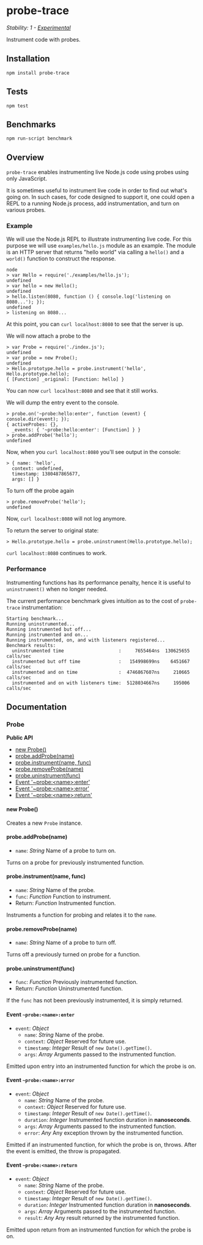 # probe-trace

_Stability: 1 - [Experimental](https://github.com/tristanls/stability-index#stability-1---experimental)_

Instrument code with probes.

## Installation

    npm install probe-trace

## Tests

    npm test

## Benchmarks

    npm run-script benchmark

## Overview

`probe-trace` enables instrumenting live Node.js code using probes using only JavaScript. 

It is sometimes useful to instrument live code in order to find out what's going on. In such cases, for code designed to support it, one could open a REPL to a running Node.js process, add instrumentation, and turn on various probes.

### Example

We will use the Node.js REPL to illustrate instrumenting live code. For this purpose we will use `examples/hello.js` module as an example. The module is an HTTP server that returns "hello world" via calling a `hello()` and a `world()` function to construct the response.

    node
    > var Hello = require('./examples/hello.js');
    undefined
    > var hello = new Hello();
    undefined
    > hello.listen(8080, function () { console.log('listening on 8080...'); });
    undefined
    > listening on 8080...

At this point, you can `curl localhost:8080` to see that the server is up.

We will now attach a probe to the 

    > var Probe = require('./index.js');
    undefined
    > var probe = new Probe();
    undefined
    > Hello.prototype.hello = probe.instrument('hello', Hello.prototype.hello);
    { [Function] _original: [Function: hello] }

You can now `curl localhost:8080` and see that it still works.

We will dump the entry event to the console.

    > probe.on('~probe:hello:enter', function (event) { console.dir(event); });
    { activeProbes: {},
      _events: { '~probe:hello:enter': [Function] } }
    > probe.addProbe('hello');
    undefined

Now, when you `curl localhost:8080` you'll see output in the console:

    > { name: 'hello',
      context: undefined,
      timestamp: 1380487865677,
      args: [] }

To turn off the probe again

    > probe.removeProbe('hello');
    undefined

Now, `curl localhost:8080` will not log anymore.

To return the server to original state:

    > Hello.prototype.hello = probe.uninstrument(Hello.prototype.hello);

`curl localhost:8080` continues to work.

### Performance

Instrumenting functions has its performance penalty, hence it is useful to `uninstrument()` when no longer needed.

The current performance benchmark gives intuition as to the cost of `probe-trace` instrumentation:

```
Starting benchmark...
Running uninstrumented...
Running instrumented but off...
Running instrumented and on...
Running instrumented, on, and with listeners registered...
Benchmark results:
  uninstrumented time                    :     7655464ns  130625655 calls/sec
  instrumented but off time              :   154998699ns    6451667 calls/sec
  instrumented and on time               :  4746867607ns     210665 calls/sec
  instrumented and on with listeners time:  5128034667ns     195006 calls/sec
```

## Documentation

### Probe

**Public API**
  * [new Probe()](#new-probe)
  * [probe.addProbe(name)](#probeaddprobename)
  * [probe.instrument(name, func)](#probeinstrumentname-func)
  * [probe.removeProbe(name)](#proberemoveprobename)
  * [probe.uninstrument(func)](#probeuninstrumentfunc)
  * [Event '~probe:\<name\>:enter'](#event-probenameenter)
  * [Event '~probe:\<name\>:error'](#event-probenameerror)
  * [Event '~probe:\<name\>:return'](#event-probenamereturn)

#### new Probe()

Creates a new `Probe` instance.

#### probe.addProbe(name)

  * `name`: _String_ Name of a probe to turn on.

Turns on a probe for previously instrumented function.

#### probe.instrument(name, func)

  * `name`: _String_ Name of the probe.
  * `func`: _Function_ Function to instrument.
  * Return: _Function_ Instrumented function.

Instruments a function for probing and relates it to the `name`.

#### probe.removeProbe(name)

  * `name`: _String_ Name of a probe to turn off.

Turns off a previously turned on probe for a function.

#### probe.uninstrument(func)

  * `func`: _Function_ Previously instrumented function.
  * Return: _Function_ Uninstrumented function.

If the `func` has not been previously instrumented, it is simply returned.

#### Event `~probe:<name>:enter`

  * `event`: _Object_
    * `name`: _String_ Name of the probe.
    * `context`: _Object_ Reserved for future use.
    * `timestamp`: _Integer_ Result of `new Date().getTime()`.
    * `args`: _Array_ Arguments passed to the instrumented function.

Emitted upon entry into an instrumented function for which the probe is on.

#### Event `~probe:<name>:error`

  * `event`: _Object_
    * `name`: _String_ Name of the probe.
    * `context`: _Object_ Reserved for future use.
    * `timestamp`: _Integer_ Result of `new Date().getTime()`.
    * `duration`: _Integer_ Instrumented function duration in **nanoseconds**.
    * `args`: _Array_ Arguments passed to the instrumented function.
    * `error`: _Any_ Any exception thrown by the instrumented function.

Emitted if an instrumented function, for which the probe is on, throws. After the event is emitted, the throw is propagated.

#### Event `~probe:<name>:return`

  * `event`: _Object_
    * `name`: _String_ Name of the probe.
    * `context`: _Object_ Reserved for future use.
    * `timestamp`: _Integer_ Result of `new Date().getTime()`.
    * `duration`: _Integer_ Instrumented function duration in **nanoseconds**.
    * `args`: _Array_ Arguments passed to the instrumented function.
    * `result`: _Any_ Any result returned by the instrumented function.

Emitted upon return from an instrumented function for which the probe is on.